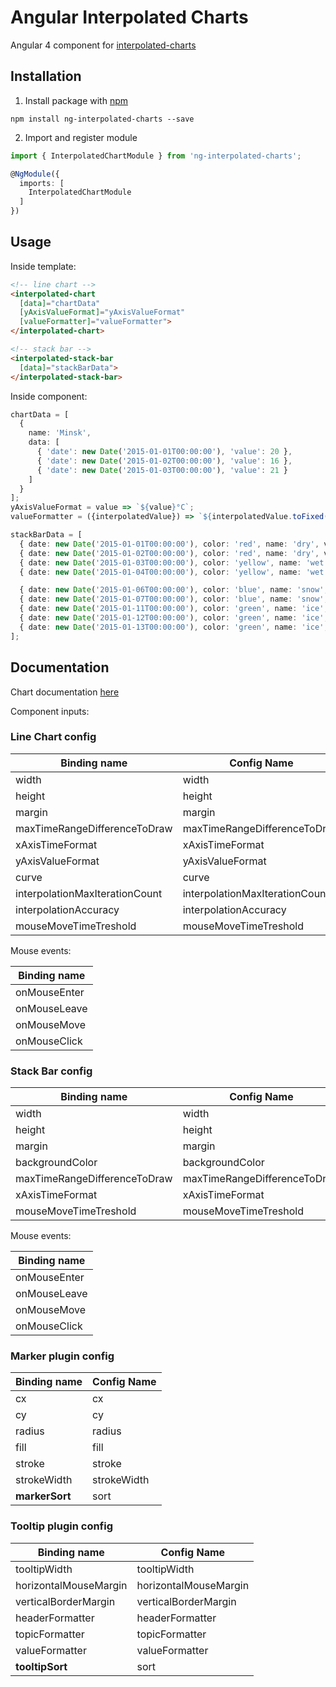 # Angular Interpolated Charts

Angular 4 component for [interpolated-charts](https://github.com/z3ut/interpolated-charts)

## Installation

1. Install package with [npm](https://www.npmjs.com)

```
npm install ng-interpolated-charts --save
```

2. Import and register module

```typescript
import { InterpolatedChartModule } from 'ng-interpolated-charts';

@NgModule({
  imports: [
    InterpolatedChartModule
  ]
})
```

## Usage

Inside template:

```html
<!-- line chart -->
<interpolated-chart
  [data]="chartData"
  [yAxisValueFormat]="yAxisValueFormat"
  [valueFormatter]="valueFormatter">
</interpolated-chart>

<!-- stack bar -->
<interpolated-stack-bar
  [data]="stackBarData">
</interpolated-stack-bar>
```

Inside component:

```typescript
chartData = [
  {
    name: 'Minsk',
    data: [
      { 'date': new Date('2015-01-01T00:00:00'), 'value': 20 },
      { 'date': new Date('2015-01-02T00:00:00'), 'value': 16 },
      { 'date': new Date('2015-01-03T00:00:00'), 'value': 21 }
    ]
  }
];
yAxisValueFormat = value => `${value}°C`;
valueFormatter = ({interpolatedValue}) => `${interpolatedValue.toFixed(1)}°C`;

stackBarData = [
  { date: new Date('2015-01-01T00:00:00'), color: 'red', name: 'dry', value: 1 },
  { date: new Date('2015-01-02T00:00:00'), color: 'red', name: 'dry', value: 1 },
  { date: new Date('2015-01-03T00:00:00'), color: 'yellow', name: 'wet', value: 2 },
  { date: new Date('2015-01-04T00:00:00'), color: 'yellow', name: 'wet', value: 2 },

  { date: new Date('2015-01-06T00:00:00'), color: 'blue', name: 'snow', value: 3 },
  { date: new Date('2015-01-07T00:00:00'), color: 'blue', name: 'snow', value: 3 },
  { date: new Date('2015-01-11T00:00:00'), color: 'green', name: 'ice', value: 4 },
  { date: new Date('2015-01-12T00:00:00'), color: 'green', name: 'ice', value: 4 },
  { date: new Date('2015-01-13T00:00:00'), color: 'green', name: 'ice', value: 4 }
];
```

## Documentation

Chart documentation [here](https://github.com/z3ut/interpolated-charts#documentation)

Component inputs:

### Line Chart config

Binding name | Config Name
--- | ---
width | width
height | height
margin | margin
maxTimeRangeDifferenceToDraw | maxTimeRangeDifferenceToDraw
xAxisTimeFormat | xAxisTimeFormat
yAxisValueFormat | yAxisValueFormat
curve | curve
interpolationMaxIterationCount | interpolationMaxIterationCount
interpolationAccuracy | interpolationAccuracy
mouseMoveTimeTreshold | mouseMoveTimeTreshold

Mouse events:

Binding name |
--- |
onMouseEnter |
onMouseLeave |
onMouseMove |
onMouseClick |

### Stack Bar config

Binding name | Config Name
--- | ---
width | width
height | height
margin | margin
backgroundColor | backgroundColor
maxTimeRangeDifferenceToDraw | maxTimeRangeDifferenceToDraw
xAxisTimeFormat | xAxisTimeFormat
mouseMoveTimeTreshold | mouseMoveTimeTreshold

Mouse events:

Binding name |
--- |
onMouseEnter |
onMouseLeave |
onMouseMove |
onMouseClick |

### Marker plugin config

Binding name | Config Name
--- | ---
cx | cx
cy | cy
radius | radius
fill | fill
stroke | stroke
strokeWidth | strokeWidth
**markerSort** | sort

### Tooltip plugin config

Binding name | Config Name
--- | ---
tooltipWidth | tooltipWidth
horizontalMouseMargin | horizontalMouseMargin
verticalBorderMargin | verticalBorderMargin
headerFormatter | headerFormatter
topicFormatter | topicFormatter
valueFormatter | valueFormatter
**tooltipSort** | sort
